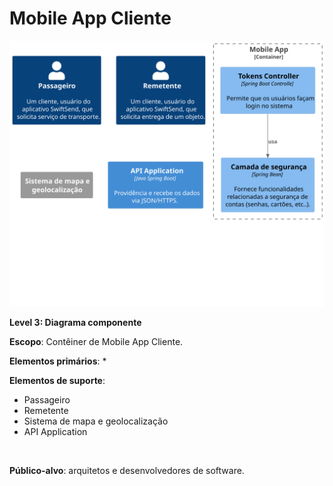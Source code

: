 # Mobile App Cliente

![diagram](container.svg)

**Level 3: Diagrama componente**

**Escopo**: Contêiner de Mobile App Cliente.

**Elementos primários**:
* 
<br>

**Elementos de suporte**:
* Passageiro
* Remetente
* Sistema de mapa e geolocalização
* API Application
<br>

**Público-alvo**: arquitetos e desenvolvedores de software.